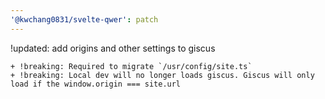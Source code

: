 ```yaml
---
'@kwchang0831/svelte-qwer': patch
---
```


!updated: add origins and other settings to giscus

    + !breaking: Required to migrate `/usr/config/site.ts`
    + !breaking: Local dev will no longer loads giscus. Giscus will only load if the window.origin === site.url
